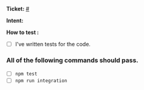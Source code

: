 **Ticket:** [#](TRELLOURL)

**Intent:**

**How to test <!--- (optional) -->:**

- [ ] I've written tests for the code. <!---or have a good reason for not writing tests: -->

### All of the following commands should pass.

- [ ] `npm test`
- [ ] `npm run integration`
